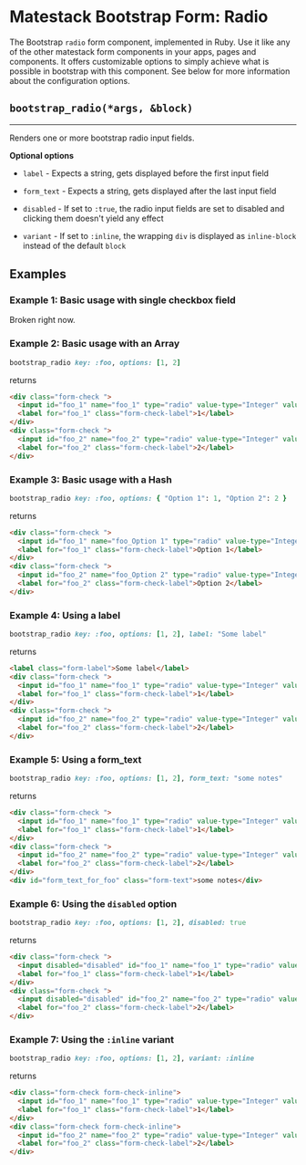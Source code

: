 # Matestack Bootstrap Form: Radio

The Bootstrap `radio` form component, implemented in Ruby. Use it like any of the other matestack form components in your apps, pages and components. It offers customizable options to simply achieve what is possible in bootstrap with this component. See below for more information about the configuration options.

## `bootstrap_radio(*args, &block)`
----

Renders one or more bootstrap radio input fields.

**Optional options**

* `label` - Expects a string, gets displayed before the first input field

* `form_text` - Expects a string, gets displayed after the last input field

* `disabled` - If set to `:true`, the radio input fields are set to disabled and clicking them doesn't yield any effect

* `variant` - If set to `:inline`, the wrapping `div` is displayed as `inline-block` instead of the default `block`

## Examples

### Example 1: Basic usage with single checkbox field

Broken right now.

### Example 2: Basic usage with an Array

```ruby
bootstrap_radio key: :foo, options: [1, 2]
```

returns

```html
<div class="form-check ">
  <input id="foo_1" name="foo_1" type="radio" value-type="Integer" value="1" class=" form-check-input">
  <label for="foo_1" class="form-check-label">1</label>
</div>
<div class="form-check ">
  <input id="foo_2" name="foo_2" type="radio" value-type="Integer" value="2" class=" form-check-input">
  <label for="foo_2" class="form-check-label">2</label>
</div>
```

### Example 3: Basic usage with a Hash

```ruby
bootstrap_radio key: :foo, options: { "Option 1": 1, "Option 2": 2 }
```

returns

```html
<div class="form-check ">
  <input id="foo_1" name="foo_Option 1" type="radio" value-type="Integer" value="1" class=" form-check-input">
  <label for="foo_1" class="form-check-label">Option 1</label>
</div>
<div class="form-check ">
  <input id="foo_2" name="foo_Option 2" type="radio" value-type="Integer" value="2" class=" form-check-input">
  <label for="foo_2" class="form-check-label">Option 2</label>
</div>
```

### Example 4: Using a label

```ruby
bootstrap_radio key: :foo, options: [1, 2], label: "Some label"
```

returns

```html
<label class="form-label">Some label</label>
<div class="form-check ">
  <input id="foo_1" name="foo_1" type="radio" value-type="Integer" value="1" class=" form-check-input">
  <label for="foo_1" class="form-check-label">1</label>
</div>
<div class="form-check ">
  <input id="foo_2" name="foo_2" type="radio" value-type="Integer" value="2" class=" form-check-input">
  <label for="foo_2" class="form-check-label">2</label>
</div>
```

### Example 5: Using a form_text

```ruby
bootstrap_radio key: :foo, options: [1, 2], form_text: "some notes"
```

returns

```html
<div class="form-check ">
  <input id="foo_1" name="foo_1" type="radio" value-type="Integer" value="1" class=" form-check-input">
  <label for="foo_1" class="form-check-label">1</label>
</div>
<div class="form-check ">
  <input id="foo_2" name="foo_2" type="radio" value-type="Integer" value="2" class=" form-check-input">
  <label for="foo_2" class="form-check-label">2</label>
</div>
<div id="form_text_for_foo" class="form-text">some notes</div>
```

### Example 6: Using the `disabled` option

```ruby
bootstrap_radio key: :foo, options: [1, 2], disabled: true
```

returns

```html
<div class="form-check ">
  <input disabled="disabled" id="foo_1" name="foo_1" type="radio" value-type="Integer" value="1" class=" form-check-input">
  <label for="foo_1" class="form-check-label">1</label>
</div>
<div class="form-check ">
  <input disabled="disabled" id="foo_2" name="foo_2" type="radio" value-type="Integer" value="2" class=" form-check-input">
  <label for="foo_2" class="form-check-label">2</label>
</div>
```

### Example 7: Using the `:inline` variant

```ruby
bootstrap_radio key: :foo, options: [1, 2], variant: :inline
```

returns

```html
<div class="form-check form-check-inline">
  <input id="foo_1" name="foo_1" type="radio" value-type="Integer" value="1" class=" form-check-input">
  <label for="foo_1" class="form-check-label">1</label>
</div>
<div class="form-check form-check-inline">
  <input id="foo_2" name="foo_2" type="radio" value-type="Integer" value="2" class=" form-check-input">
  <label for="foo_2" class="form-check-label">2</label>
</div>
```
